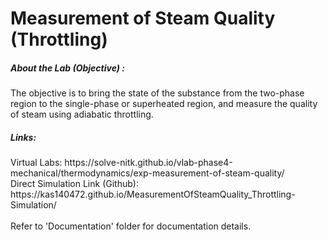 # Measurement of Steam Quality (Throttling)

<h5> About the Lab (Objective) : </h5>

The objective is to bring the state of the substance from the two-phase region to the single-phase or superheated region, and measure the quality of steam using adiabatic throttling.

<h5> Links: </h5>
Virtual Labs: https://solve-nitk.github.io/vlab-phase4-mechanical/thermodynamics/exp-measurement-of-steam-quality/
<br>
Direct Simulation Link (Github): https://kas140472.github.io/MeasurementOfSteamQuality_Throttling-Simulation/
<br><br>
Refer to 'Documentation' folder for documentation details.
